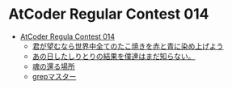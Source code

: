 AtCoder Regular Contest 014
===========================

- [AtCoder Regula Contest 014](http://arc014.contest.atcoder.jp/)
  - [君が望むなら世界中全てのたこ焼きを赤と青に染め上げよう](http://arc014.contest.atcoder.jp/tasks/arc014_1)
  - [あの日したしりとりの結果を僕達はまだ知らない。](http://arc014.contest.atcoder.jp/tasks/arc014_2)
  - [魂の還る場所](http://arc014.contest.atcoder.jp/tasks/arc014_3)
  - [grepマスター](http://arc014.contest.atcoder.jp/tasks/arc014_4)

